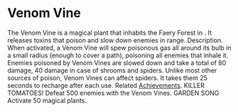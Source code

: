 # Venom Vine

The Venom Vine is a magical plant that inhabits the Faery Forest in . It releases toxins that poison and slow down enemies in range.
Description.
When activated, a Venom Vine will spew poisonous gas all around its bulb in a small radius (enough to cover a path), poisoning all enemies that inhale it. Enemies poisoned by Venom Vines are slowed down and take a total of 80 damage, 40 damage in case of shrooms and spiders. Unlike most other sources of poison, Venom Vines can affect spiders. It takes them 25 seconds to recharge after each use.
Related [Achievements](Achievements).
 KILLER TOMATOES! Defeat 500 enemies with the Venom Vines.
 GARDEN SONG Activate 50 magical plants.